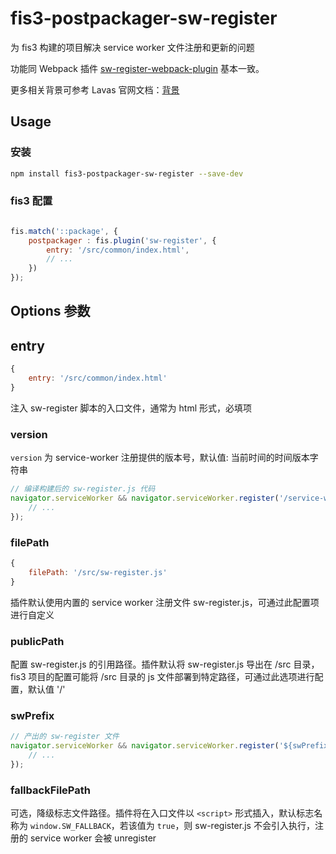  # fis3-postpackager-sw-register

 为 fis3 构建的项目解决 service worker 文件注册和更新的问题

 功能同 Webpack 插件 [sw-register-webpack-plugin](https://github.com/lavas-project/sw-register-webpack-plugin) 基本一致。

 更多相关背景可参考 Lavas 官网文档：[背景](https://lavas.baidu.com/guide/v2/webpack/sw-register-webpack-plugin#%E8%83%8C%E6%99%AF)

## Usage

### 安装

```bash
npm install fis3-postpackager-sw-register --save-dev
```

### fis3 配置

```js

fis.match('::package', {
    postpackager : fis.plugin('sw-register', {
        entry: '/src/common/index.html',
        // ...
    })
});

```

## Options 参数

## entry

```js
{
    entry: '/src/common/index.html'
}
```
注入 sw-register 脚本的入口文件，通常为 html 形式，必填项

### version

`version` 为 service-worker 注册提供的版本号，默认值: 当前时间的时间版本字符串

```js
// 编译构建后的 sw-register.js 代码
navigator.serviceWorker && navigator.serviceWorker.register('/service-worker.js?v=20180130153156').then(() => {
    // ...
});
```

### filePath

```js
{
    filePath: '/src/sw-register.js'
}
```
插件默认使用内置的 service worker 注册文件 sw-register.js，可通过此配置项进行自定义

### publicPath

配置 sw-register.js 的引用路径。插件默认将 sw-register.js 导出在 /src 目录，fis3 项目的配置可能将 /src 目录的 js 文件部署到特定路径，可通过此选项进行配置，默认值 '/'

### swPrefix

```js
// 产出的 sw-register 文件
navigator.serviceWorker && navigator.serviceWorker.register('${swPrefix}/service-worker.js').then(() => {
    // ...
});
```

### fallbackFilePath

可选，降级标志文件路径。插件将在入口文件以 `<script>` 形式插入，默认标志名称为 `window.SW_FALLBACK`，若该值为 `true`，则 sw-register.js 不会引入执行，注册的 service worker 会被 unregister
